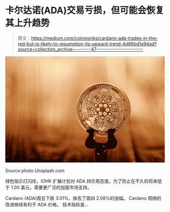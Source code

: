 # 卡尔达诺(ADA)交易亏损，但可能会恢复其上升趋势

> 原文：<https://medium.com/coinmonks/cardano-ada-trades-in-the-red-but-is-likely-to-resumption-its-upward-trend-4d86bd1e94ad?source=collection_archive---------47----------------------->

![](img/a83098bee4046c9751f352c360bd0d87.png)

Source photo Unsplash.com

绿色指示灯闪烁，IOHK 扩展计划对 ADA 持乐观态度。为了防止在不久的将来低于 1.00 美元，需要更广泛的加密市场支持。

Cardano (ADA)周五下跌 3.01%，抹去了周四 2.08%的涨幅。
Cardano 网络的改进继续有利于 ADA 价格。
技术指标是…
